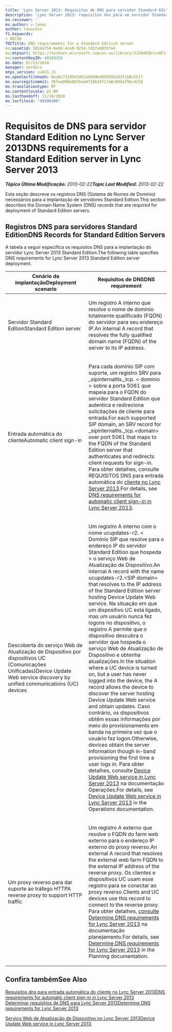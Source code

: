 ```yaml
---
title: 'Lync Server 2013: Requisitos de DNS para servidor Standard Edition'
description: 'Lync Server 2013: requisitos dns para um servidor Standard Edition.'
ms.reviewer: ''
ms.author: v-lanac
author: lanachin
f1.keywords:
- NOCSH
TOCTitle: DNS requirements for a Standard Edition server
ms:assetid: 5d1daf54-6e60-4ce0-9254-7d57a0835fa4
ms:mtpsurl: https://technet.microsoft.com/en-us/library/JJ204936(v=OCS.15)
ms:contentKeyID: 48184259
ms.date: 07/23/2014
manager: serdars
mtps_version: v=OCS.15
ms.openlocfilehash: 8ea0c7219563d62a9d99bd85655b3d3fcb0c551f
ms.sourcegitcommit: 36fee89bb887bea4f18b19f17a8c69daf5bc423d
ms.translationtype: MT
ms.contentlocale: pt-BR
ms.lasthandoff: 11/24/2020
ms.locfileid: "49390306"
---
```

# <a name="dns-requirements-for-a-standard-edition-server-in-lync-server-2013"></a><span data-ttu-id="22fc2-103">Requisitos de DNS para servidor Standard Edition no Lync Server 2013</span><span class="sxs-lookup"><span data-stu-id="22fc2-103">DNS requirements for a Standard Edition server in Lync Server 2013</span></span>

<div data-xmlns="http://www.w3.org/1999/xhtml">

<div class="topic" data-xmlns="http://www.w3.org/1999/xhtml" data-msxsl="urn:schemas-microsoft-com:xslt" data-cs="https://msdn.microsoft.com/">

<div data-asp="https://msdn2.microsoft.com/asp">



</div>

<div id="mainSection">

<div id="mainBody"><span data-ttu-id="22fc2-104">

<span> </span></span><span class="sxs-lookup"><span data-stu-id="22fc2-104">

<span> </span></span></span>

<span data-ttu-id="22fc2-105">_**Tópico Última Modificação:** 2013-02-22_</span><span class="sxs-lookup"><span data-stu-id="22fc2-105">_**Topic Last Modified:** 2013-02-22_</span></span>

<span data-ttu-id="22fc2-106">Esta seção descreve os registros DNS (Sistema de Nomes de Domínio) necessários para a implantação de servidores Standard Edition.</span><span class="sxs-lookup"><span data-stu-id="22fc2-106">This section describes the Domain Name System (DNS) records that are required for deployment of Standard Edition servers.</span></span>

<div>

## <a name="dns-records-for-standard-edition-servers"></a><span data-ttu-id="22fc2-107">Registros DNS para servidores Standard Edition</span><span class="sxs-lookup"><span data-stu-id="22fc2-107">DNS Records for Standard Edition Servers</span></span>

<span data-ttu-id="22fc2-108">A tabela a seguir especifica os requisitos DNS para a implantação do servidor Lync Server 2013 Standard Edition.</span><span class="sxs-lookup"><span data-stu-id="22fc2-108">The following table specifies DNS requirements for Lync Server 2013 Standard Edition server deployment.</span></span>


<table>
<colgroup>
<col style="width: 50%" />
<col style="width: 50%" />
</colgroup>
<thead>
<tr class="header">
<th><span data-ttu-id="22fc2-109">Cenário da implantação</span><span class="sxs-lookup"><span data-stu-id="22fc2-109">Deployment scenario</span></span></th>
<th><span data-ttu-id="22fc2-110">Requisitos de DNS</span><span class="sxs-lookup"><span data-stu-id="22fc2-110">DNS requirement</span></span></th>
</tr>
</thead>
<tbody>
<tr class="odd">
<td><p><span data-ttu-id="22fc2-111">Servidor Standard Edition</span><span class="sxs-lookup"><span data-stu-id="22fc2-111">Standard Edition server</span></span></p></td>
<td><p><span data-ttu-id="22fc2-112">Um registro A interno que resolve o nome de domínio totalmente qualificado (FQDN) do servidor para seu endereço IP.</span><span class="sxs-lookup"><span data-stu-id="22fc2-112">An internal A record that resolves the fully qualified domain name (FQDN) of the server to its IP address.</span></span></p></td>
</tr>
<tr class="even">
<td><p><span data-ttu-id="22fc2-113">Entrada automática do cliente</span><span class="sxs-lookup"><span data-stu-id="22fc2-113">Automatic client sign-in</span></span></p></td>
<td><p><span data-ttu-id="22fc2-114">Para cada domínio SIP com suporte, um registro SRV para _sipinternaltls._tcp. &lt; domínio &gt; sobre a porta 5061 que mapeia para o FQDN do servidor Standard Edition que autentica e redireciona solicitações de cliente para entrada.</span><span class="sxs-lookup"><span data-stu-id="22fc2-114">For each supported SIP domain, an SRV record for _sipinternaltls._tcp.&lt;domain&gt; over port 5061 that maps to the FQDN of the Standard Edition server that authenticates and redirects client requests for sign-in.</span></span> <span data-ttu-id="22fc2-115">Para obter detalhes, consulte REQUISITOS DNS para entrada automática do <a href="lync-server-2013-dns-requirements-for-automatic-client-sign-in.md">cliente no Lync Server 2013</a>.</span><span class="sxs-lookup"><span data-stu-id="22fc2-115">For details, see <a href="lync-server-2013-dns-requirements-for-automatic-client-sign-in.md">DNS requirements for automatic client sign-in in Lync Server 2013</a>.</span></span></p></td>
</tr>
<tr class="odd">
<td><p><span data-ttu-id="22fc2-116">Descoberta do serviço Web de Atualização de Dispositivo por dispositivos UC (Comunicações Unificadas)</span><span class="sxs-lookup"><span data-stu-id="22fc2-116">Device Update Web service discovery by unified communications (UC) devices</span></span></p></td>
<td><p><span data-ttu-id="22fc2-117">Um registro A interno com o nome ucupdates-r2. &lt; Domínio SIP que resolve para o endereço IP do servidor Standard Edition que hospeda &gt; o serviço Web de Atualização de Dispositivo.</span><span class="sxs-lookup"><span data-stu-id="22fc2-117">An internal A record with the name ucupdates-r2.&lt;SIP domain&gt; that resolves to the IP address of the Standard Edition server hosting Device Update Web service.</span></span> <span data-ttu-id="22fc2-118">Na situação em que um dispositivo UC está ligado, mas um usuário nunca fez logons no dispositivo, o registro A permite que o dispositivo descubra o servidor que hospeda o serviço Web de Atualização de Dispositivo e obtenha atualizações.</span><span class="sxs-lookup"><span data-stu-id="22fc2-118">In the situation where a UC device is turned on, but a user has never logged into the device, the A record allows the device to discover the server hosting Device Update Web service and obtain updates.</span></span> <span data-ttu-id="22fc2-119">Caso contrário, os dispositivos obtêm essas informações por meio do provisionamento em banda na primeira vez que o usuário faz logon.</span><span class="sxs-lookup"><span data-stu-id="22fc2-119">Otherwise, devices obtain the server information though in-band provisioning the first time a user logs in.</span></span> <span data-ttu-id="22fc2-120">Para obter detalhes, consulte <a href="lync-server-2013-device-update-web-service.md">Device Update Web service in Lync Server 2013</a> na documentação Operações.</span><span class="sxs-lookup"><span data-stu-id="22fc2-120">For details, see <a href="lync-server-2013-device-update-web-service.md">Device Update Web service in Lync Server 2013</a> in the Operations documentation.</span></span></p></td>
</tr>
<tr class="even">
<td><p><span data-ttu-id="22fc2-121">Um proxy reverso para dar suporte ao tráfego HTTP</span><span class="sxs-lookup"><span data-stu-id="22fc2-121">A reverse proxy to support HTTP traffic</span></span></p></td>
<td><p><span data-ttu-id="22fc2-122">Um registro A externo que resolve o FQDN do farm web externo para o endereço IP externo do proxy reverso.</span><span class="sxs-lookup"><span data-stu-id="22fc2-122">An external A record that resolves the external web farm FQDN to the external IP address of the reverse proxy.</span></span> <span data-ttu-id="22fc2-123">Os clientes e dispositivos UC usam esse registro para se conectar ao proxy reverso.</span><span class="sxs-lookup"><span data-stu-id="22fc2-123">Clients and UC devices use this record to connect to the reverse proxy.</span></span> <span data-ttu-id="22fc2-124">Para obter detalhes, <a href="lync-server-2013-determine-dns-requirements.md">consulte Determine DNS requirements for Lync Server 2013</a> na documentação planejamento.</span><span class="sxs-lookup"><span data-stu-id="22fc2-124">For details, see <a href="lync-server-2013-determine-dns-requirements.md">Determine DNS requirements for Lync Server 2013</a> in the Planning documentation.</span></span></p></td>
</tr>
</tbody>
</table>


</div>

<div>

## <a name="see-also"></a><span data-ttu-id="22fc2-125">Confira também</span><span class="sxs-lookup"><span data-stu-id="22fc2-125">See Also</span></span>


[<span data-ttu-id="22fc2-126">Requisitos dns para entrada automática do cliente no Lync Server 2013</span><span class="sxs-lookup"><span data-stu-id="22fc2-126">DNS requirements for automatic client sign-in in Lync Server 2013</span></span>](lync-server-2013-dns-requirements-for-automatic-client-sign-in.md)  
[<span data-ttu-id="22fc2-127">Determinar requisitios de DNS para Lync Server 2013</span><span class="sxs-lookup"><span data-stu-id="22fc2-127">Determine DNS requirements for Lync Server 2013</span></span>](lync-server-2013-determine-dns-requirements.md)  


[<span data-ttu-id="22fc2-128">Serviço Web de Atualização de Dispositivo no Lync Server 2013</span><span class="sxs-lookup"><span data-stu-id="22fc2-128">Device Update Web service in Lync Server 2013</span></span>](lync-server-2013-device-update-web-service.md)  
  

<span data-ttu-id="22fc2-129"></div>

</div>

<span> </span>

</div>

</div>

</span><span class="sxs-lookup"><span data-stu-id="22fc2-129"></div>

</div>

<span> </span>

</div>

</div>

</span></span></div>

